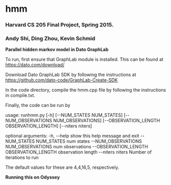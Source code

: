 # hmm
### Harvard CS 205 Final Project, Spring 2015. 
### Andy Shi, Ding Zhou, Kevin Schmid

**Parallel hidden markov model in Dato GraphLab**

To run, first ensure that GraphLab module is installed. This can be found at https://dato.com/download/

Download Dato GraphLab SDK by following the instructions at https://github.com/dato-code/GraphLab-Create-SDK

In the code directory, compile the hmm.cpp file by following the instructions in compile.txt.

Finally, the code can be run by 

usage: runhmm.py [-h] [--NUM_STATES NUM_STATES]
                 [--NUM_OBSERVATIONS NUM_OBSERVATIONS]
                 [--OBSERVATION_LENGTH OBSERVATION_LENGTH] [--niters niters]

optional arguments:
  -h, --help            show this help message and exit
  --NUM_STATES NUM_STATES
                        num states
  --NUM_OBSERVATIONS NUM_OBSERVATIONS
                        num observations
  --OBSERVATION_LENGTH OBSERVATION_LENGTH
                        observation length
  --niters niters       Number of iterations to run
  
The default values for these are 4,4,16,5, respectively. 

**Running this on Odyssey**





